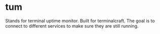 # tum
Stands for terminal uptime monitor. Built for terminalcraft. The goal is to connect to different services to make sure they are still running.
